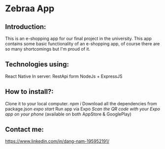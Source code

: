 # Zebraa App
## Introduction:

This is an e-shopping app for our final project in the university. 
This app contains some basic functionality of an e-shopping app, of course there are so many shortcomings but I'm proud of it.

## Technologies using:

React Native
In server: RestApi form NodeJs + ExpressJS

## How to install?:

Clone it to your local computer.
*npm i* Download all the dependencies from package.json
*expo start* Run app via Expo 
*Scan the QR code with your Expo app on your phone* (available on both AppStore & GooglePlay)

## Contact me:

https://www.linkedin.com/in/dang-nam-195952191/